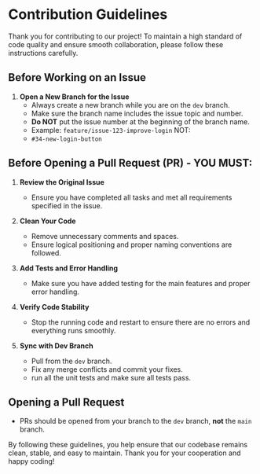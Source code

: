 # Contribution Guidelines

Thank you for contributing to our project! To maintain a high standard of code quality and ensure smooth collaboration, please follow these instructions carefully.

## Before Working on an Issue

1. **Open a New Branch for the Issue**
   - Always create a new branch while you are on the `dev` branch.
   - Make sure the branch name includes the issue topic and number.
   - **Do NOT** put the issue number at the beginning of the branch name.
   - Example: `feature/issue-123-improve-login`
     NOT:
   - `#34-new-login-button`

## Before Opening a Pull Request (PR) - YOU MUST:

1. **Review the Original Issue**

   - Ensure you have completed all tasks and met all requirements specified in the issue.

2. **Clean Your Code**

   - Remove unnecessary comments and spaces.
   - Ensure logical positioning and proper naming conventions are followed.

3. **Add Tests and Error Handling**

   - Make sure you have added testing for the main features and proper error handling.

4. **Verify Code Stability**

   - Stop the running code and restart to ensure there are no errors and everything runs smoothly.

5. **Sync with Dev Branch**
   - Pull from the `dev` branch.
   - Fix any merge conflicts and commit your fixes.
   - run all the unit tests and make sure all tests pass.

## Opening a Pull Request

- PRs should be opened from your branch to the `dev` branch, **not** the `main` branch.

By following these guidelines, you help ensure that our codebase remains clean, stable, and easy to maintain. Thank you for your cooperation and happy coding!
